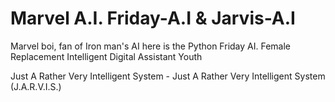 # Marvel A.I. Friday-A.I & Jarvis-A.I

Marvel boi, fan of Iron man's AI here is the Python Friday AI. Female Replacement Intelligent Digital Assistant Youth

Just A Rather Very Intelligent System - Just A Rather Very Intelligent System (J.A.R.V.I.S.)
